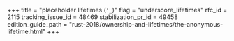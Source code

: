 +++
title = "placeholder lifetimes (`'_`)"
flag = "underscore_lifetimes"
rfc_id = 2115
tracking_issue_id = 48469
stabilization_pr_id = 49458
edition_guide_path = "rust-2018/ownership-and-lifetimes/the-anonymous-lifetime.html"
+++
